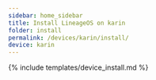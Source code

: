 ```yaml
---
sidebar: home_sidebar
title: Install LineageOS on karin
folder: install
permalink: /devices/karin/install/
device: karin
---
```

{% include templates/device_install.md %}
